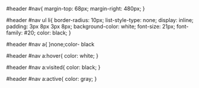 #header #nav{
margin-top: 68px;
margin-right: 480px;
}

#header #nav ul li{
border-radius: 10px;
list-style-type: none;
display: inline;
padding: 3px 8px 3px 8px;
background-color: white;
font-size: 21px;
font-family: #20;
color: black;
}

#header #nav a{
}none;color- black

#header #nav a:hover{
color: white;
}

#header #nav a:visited{
color: black;
}

#header #nav a:active{
color: gray;
}
